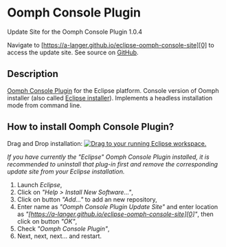 # Oomph Console Plugin

Update Site for the Oomph Console Plugin 1.0.4

Navigate to [https://a-langer.github.io/eclipse-oomph-console-site][0] to access the update site. See source on [GitHub][1].

## Description

[Oomph Console Plugin][2] for the Eclipse platform. Console version of Oomph installer (also called [Eclipse installer](https://wiki.eclipse.org/Eclipse_Installer)). Implements a headless installation mode from command line.

## How to install Oomph Console Plugin?

Drag and Drop installation: [![Drag to your running Eclipse workspace.](https://marketplace.eclipse.org/sites/all/themes/solstice/public/images/marketplace/btn-install.svg)](https://marketplace.eclipse.org/marketplace-client-intro?mpc_install=5544670 "Drag to your running Eclipse workspace.")

_If you have currently the "Eclipse" Oomph Console Plugin installed, it is recommended to uninstall that plug-in first and remove the corresponding update site from your Eclipse installation._

  1. Launch _Eclipse_,
  2. Click on _"Help > Install New Software..."_,
  3. Click on button _"Add..."_ to add an new repository,
  4. Enter name as _"Oomph Console Plugin Update Site"_ and enter location as _"[https://a-langer.github.io/eclipse-oomph-console-site][0]"_, then click on button _"OK"_,
  5. Check _"Oomph Console Plugin"_,
  6. Next, next, next... and restart.

[0]: https://a-langer.github.io/eclipse-oomph-console-site
[1]: https://github.com/a-langer/eclipse-oomph-console-site
[2]: https://github.com/a-langer/eclipse-oomph-console
